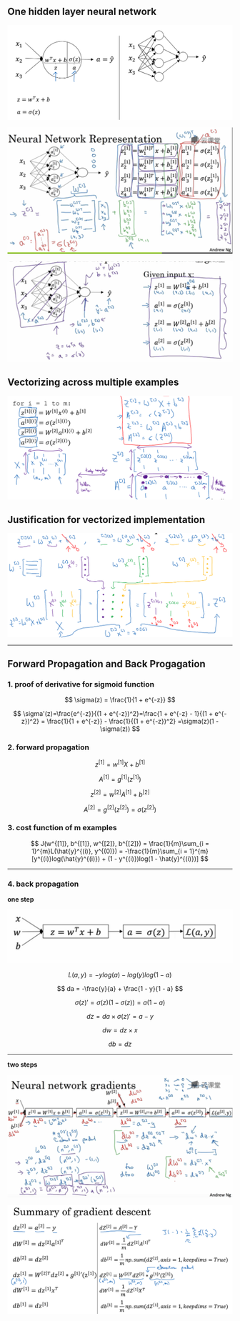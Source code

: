 ## One hidden layer neural network
![](/assets/Snip20180131_28.png)

![](/assets/Snip20180131_29.png)

![](/assets/Snip20180131_31.png)


## Vectorizing across multiple examples

![](/assets/Snip20180131_33.png)

## Justification for vectorized implementation

![](/assets/Snip20180131_34.png)

----
## Forward Propagation and Back Progagation

### 1. proof of derivative for sigmoid function

$$
\sigma(z) = \frac{1}{1 + e^{-z}}
$$

$$
\sigma'(z)=\frac{e^{-z}}{(1 + e^{-z})^2}=\frac{1 + e^{-z} - 1}{(1 + e^{-z})^2} =
\frac{1}{1 + e^{-z}} - \frac{1}{(1 + e^{-z})^2}
=\sigma(z)(1 - \sigma(z))
$$



### 2. forward propagation

$$
z^{[1]} = w^{[1]}X + b^{[1]}
$$

$$
A^{[1]} = g^{[1]}(z^{[1]})
$$

$$
z^{[2]} = w^{[2]}A^{[1]} + b^{[2]}
$$

$$
A^{[2]} = g^{[2]}(z^{[2]}) = \sigma(z^{[2]})
$$

### 3. cost function of m examples
$$
J(w^{[1]}, b^{[1]}, w^{[2]}, b^{[2]}) = \frac{1}{m}\sum_{i = 1}^{m}L(\hat{y}^{(i)}, y^{(0)}) = -\frac{1}{m}\sum_{i = 1}^{m}[y^{(i)}log(\hat{y}^{(i)}) + (1 - y^{(i)})log(1 - \hat{y}^{(i)})]
$$

----
### 4. back propagation

**one step**

![](/assets/Snip20180201_38.png)

$$
L(a, y) = -ylog(a)-log(y)log(1 - a)
$$

$$
da = -\frac{y}{a} +  \frac{1 - y}{1 - a}
$$

$$
\sigma(z)' = \sigma(z)(1 - \sigma(z)) = a(1 - a) 
$$

$$
dz = da \times \sigma(z)'=a - y
$$

$$ 
dw = dz \times x 
$$

$$
db = dz 
$$

----
**two steps**

![](/assets/Snip20180201_39.png)

![](/assets/Snip20180201_40.png)
